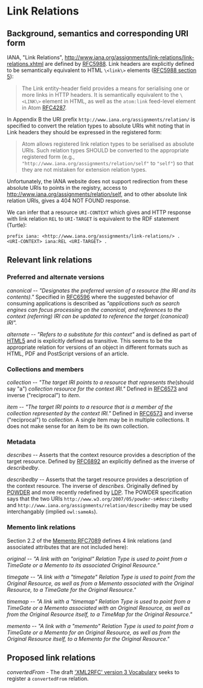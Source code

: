 # Link Relations

## Background, semantics and corresponding URI form

IANA, "Link Relations", <http://www.iana.org/assignments/link-relations/link-relations.xhtml> are defined by [RFC5988](http://tools.ietf.org/html/rfc5988). Link headers are explicitly defined to be semantically equivalent to HTML `\<link\>` elements ([RFC5988 section 5](http://tools.ietf.org/html/rfc5988#section-5)):

> The Link entity-header field provides a means for serialising one or
> more links in HTTP headers.  It is semantically equivalent to the
> `\<LINK\>` element in HTML, as well as the `atom:link` feed-level element
> in Atom [RFC4287](http://tools.ietf.org/html/rfc4287).

In Appendix B the URI prefix `http://www.iana.org/assignments/relation/` is specified to convert the relation types to absolute URIs whit noting that in Link headers they should be expressed in the registered form:

> Atom allows registered link relation types to be serialised as
> absolute URIs.  Such relation types SHOULD be converted to the
> appropriate registered form (e.g.,
> `"http://www.iana.org/assignments/relation/self"` to `"self"`) so that
> they are not mistaken for extension relation types.

Unfortunately, the IANA website does not support redirection from these absolute URIs to points in the registry, access to <http://www.iana.org/assignments/relation/self>, and to other absolute link relation URIs, gives a 404 NOT FOUND response.

We can infer that a resource `URI-CONTEXT` which gives and HTTP response with link relation `REL` to `URI-TARGET` is equivalent to the RDF statement (Turtle):

```turtle
prefix iana: <http://www.iana.org/assignments/link-relations/> .
<URI-CONTEXT> iana:REL <URI-TARGET> .
```

## Relevant link relations

### Preferred and alternate versions

*canonical* -- _"Designates the preferred version of a resource (the IRI and its contents)."_ Specified in [RFC6596](http://tools.ietf.org/html/rfc6596) where the suggested behavior of consuming applications is described as _"applications such as search engines can focus processing on the canonical, and references to the context (referring) IRI can be updated to reference the target (canonical) IRI"._

*alternate* -- _"Refers to a substitute for this context"_ and is defined as part of [HTML5](http://www.w3.org/TR/html5/links.html#rel-alternate) and is explicitly defined as transitive. This seems to be the appropriate relation for versions of an object in different formats such as HTML, PDF and PostScript versions of an article.

### Collections and members

*collection* -- _"The target IRI points to a resource that represents the_(should say "a") _collection resource for the context IRI."_ Defined in [RFC6573](http://tools.ietf.org/html/rfc6573) and inverse ("reciprocal") to *item*.

*item* -- _"The target IRI points to a resource that is a member of the collection represented by the context IRI."_ Defined in [RFC6573](http://tools.ietf.org/html/rfc6573) and inverse ("reciprocal") to *collection*. A single item may be in multiple collections. It does not make sense for an item to be its own collection.

### Metadata

*describes* -- Asserts that the context resource provides a description of the target resource. Defined by [RFC6892](http://tools.ietf.org/html/rfc6892) an explicitly defined as the inverse of *describedby*.

*describedby* -- Asserts that the target resource provides a description of the context resource. The inverse of *describes*. Originally defined by [POWDER](http://www.w3.org/TR/powder-dr/#assoc-linking) and more recently redefined by [LDP](http://www.w3.org/TR/ldp/#link-relation-describedby). The POWDER specification says that the two URIs `http://www.w3.org/2007/05/powder-s#describedby` and `http://www.iana.org/assignments/relation/describedby` may be used interchangably (implied `owl:sameAs`).

### Memento link relations

Section 2.2 of the [Memento RFC7089](http://tools.ietf.org/html/rfc7089#section-2.2) defines 4 link relations (and associated attributes that are not included here):

*original* -- _"A link with an "original" Relation Type is used to point from a TimeGate or a Memento to its associated Original Resource."_

*timegate* -- _"A link with a "timegate" Relation Type is used to point from the Original Resource, as well as from a Memento associated with the Original Resource, to a TimeGate for the Original Resource."_

*timemap* -- _"A link with a "timemap" Relation Type is used to point from a TimeGate or a Memento associated with an Original Resource, as well as from the Original Resource itself, to a TimeMap for the Original Resource."_

*memento* -- _"A link with a "memento" Relation Type is used to point from a TimeGate or a Memento for an Original Resource, as well as from the Original Resource itself, to a Memento for the Original Resource."_

## Proposed link relations

*convertedFrom* - The draft ['XML2RFC' version 3 Vocabulary](https://tools.ietf.org/html/draft-hoffman-xml2rfc-16#section-6.2) seeks to register a `convertedFrom` relation.
